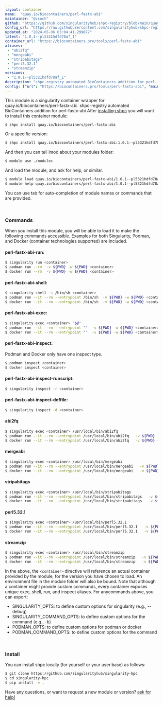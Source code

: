 ```yaml
---
layout: container
name:  "quay.io/biocontainers/perl-fastx-abi"
maintainer: "@vsoch"
github: "https://github.com/singularityhub/shpc-registry/blob/main/quay.io/biocontainers/perl-fastx-abi/container.yaml"
config_url: "https://raw.githubusercontent.com/singularityhub/shpc-registry/main/quay.io/biocontainers/perl-fastx-abi/container.yaml"
updated_at: "2024-05-06 03:04:41.299877"
latest: "1.0.1--pl5321hdfd78af_1"
container_url: "https://biocontainers.pro/tools/perl-fastx-abi"
aliases:
 - "abi2fq"
 - "mergeabi"
 - "stripabitags"
 - "perl5.32.1"
 - "streamzip"
versions:
 - "1.0.1--pl5321hdfd78af_1"
description: "shpc-registry automated BioContainers addition for perl-fastx-abi"
config: {"url": "https://biocontainers.pro/tools/perl-fastx-abi", "maintainer": "@vsoch", "description": "shpc-registry automated BioContainers addition for perl-fastx-abi", "latest": {"1.0.1--pl5321hdfd78af_1": "sha256:15ec29cca51e7eb634c5e964362eddf0e7119bdf34b8eb12381ad5c8fd9cf891"}, "tags": {"1.0.1--pl5321hdfd78af_1": "sha256:15ec29cca51e7eb634c5e964362eddf0e7119bdf34b8eb12381ad5c8fd9cf891"}, "docker": "quay.io/biocontainers/perl-fastx-abi", "aliases": {"abi2fq": "/usr/local/bin/abi2fq", "mergeabi": "/usr/local/bin/mergeabi", "stripabitags": "/usr/local/bin/stripabitags", "perl5.32.1": "/usr/local/bin/perl5.32.1", "streamzip": "/usr/local/bin/streamzip"}}
---
```


This module is a singularity container wrapper for quay.io/biocontainers/perl-fastx-abi.
shpc-registry automated BioContainers addition for perl-fastx-abi
After [installing shpc](#install) you will want to install this container module:


```bash
$ shpc install quay.io/biocontainers/perl-fastx-abi
```

Or a specific version:

```bash
$ shpc install quay.io/biocontainers/perl-fastx-abi:1.0.1--pl5321hdfd78af_1
```

And then you can tell lmod about your modules folder:

```bash
$ module use ./modules
```

And load the module, and ask for help, or similar.

```bash
$ module load quay.io/biocontainers/perl-fastx-abi/1.0.1--pl5321hdfd78af_1
$ module help quay.io/biocontainers/perl-fastx-abi/1.0.1--pl5321hdfd78af_1
```

You can use tab for auto-completion of module names or commands that are provided.

<br>

### Commands

When you install this module, you will be able to load it to make the following commands accessible.
Examples for both Singularity, Podman, and Docker (container technologies supported) are included.

#### perl-fastx-abi-run:

```bash
$ singularity run <container>
$ podman run --rm  -v ${PWD} -w ${PWD} <container>
$ docker run --rm  -v ${PWD} -w ${PWD} <container>
```

#### perl-fastx-abi-shell:

```bash
$ singularity shell -s /bin/sh <container>
$ podman run --it --rm --entrypoint /bin/sh  -v ${PWD} -w ${PWD} <container>
$ docker run --it --rm --entrypoint /bin/sh  -v ${PWD} -w ${PWD} <container>
```

#### perl-fastx-abi-exec:

```bash
$ singularity exec <container> "$@"
$ podman run --it --rm --entrypoint ""  -v ${PWD} -w ${PWD} <container> "$@"
$ docker run --it --rm --entrypoint ""  -v ${PWD} -w ${PWD} <container> "$@"
```

#### perl-fastx-abi-inspect:

Podman and Docker only have one inspect type.

```bash
$ podman inspect <container>
$ docker inspect <container>
```

#### perl-fastx-abi-inspect-runscript:

```bash
$ singularity inspect -r <container>
```

#### perl-fastx-abi-inspect-deffile:

```bash
$ singularity inspect -d <container>
```


#### abi2fq

```bash
$ singularity exec <container> /usr/local/bin/abi2fq
$ podman run --it --rm --entrypoint /usr/local/bin/abi2fq   -v ${PWD} -w ${PWD} <container> -c " $@"
$ docker run --it --rm --entrypoint /usr/local/bin/abi2fq   -v ${PWD} -w ${PWD} <container> -c " $@"
```


#### mergeabi

```bash
$ singularity exec <container> /usr/local/bin/mergeabi
$ podman run --it --rm --entrypoint /usr/local/bin/mergeabi   -v ${PWD} -w ${PWD} <container> -c " $@"
$ docker run --it --rm --entrypoint /usr/local/bin/mergeabi   -v ${PWD} -w ${PWD} <container> -c " $@"
```


#### stripabitags

```bash
$ singularity exec <container> /usr/local/bin/stripabitags
$ podman run --it --rm --entrypoint /usr/local/bin/stripabitags   -v ${PWD} -w ${PWD} <container> -c " $@"
$ docker run --it --rm --entrypoint /usr/local/bin/stripabitags   -v ${PWD} -w ${PWD} <container> -c " $@"
```


#### perl5.32.1

```bash
$ singularity exec <container> /usr/local/bin/perl5.32.1
$ podman run --it --rm --entrypoint /usr/local/bin/perl5.32.1   -v ${PWD} -w ${PWD} <container> -c " $@"
$ docker run --it --rm --entrypoint /usr/local/bin/perl5.32.1   -v ${PWD} -w ${PWD} <container> -c " $@"
```


#### streamzip

```bash
$ singularity exec <container> /usr/local/bin/streamzip
$ podman run --it --rm --entrypoint /usr/local/bin/streamzip   -v ${PWD} -w ${PWD} <container> -c " $@"
$ docker run --it --rm --entrypoint /usr/local/bin/streamzip   -v ${PWD} -w ${PWD} <container> -c " $@"
```



In the above, the `<container>` directive will reference an actual container provided
by the module, for the version you have chosen to load. An environment file in the
module folder will also be bound. Note that although a container
might provide custom commands, every container exposes unique exec, shell, run, and
inspect aliases. For anycommands above, you can export:

 - SINGULARITY_OPTS: to define custom options for singularity (e.g., --debug)
 - SINGULARITY_COMMAND_OPTS: to define custom options for the command (e.g., -b)
 - PODMAN_OPTS: to define custom options for podman or docker
 - PODMAN_COMMAND_OPTS: to define custom options for the command

<br>

### Install

You can install shpc locally (for yourself or your user base) as follows:

```bash
$ git clone https://github.com/singularityhub/singularity-hpc
$ cd singularity-hpc
$ pip install -e .
```

Have any questions, or want to request a new module or version? [ask for help!](https://github.com/singularityhub/singularity-hpc/issues)